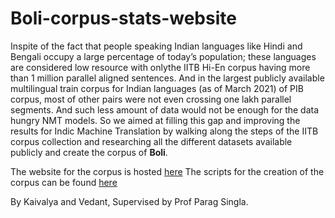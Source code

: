 # Boli-corpus-stats-website

Inspite of the fact that people speaking Indian languages like Hindi and Bengali occupy a large percentage of today’s population; these languages are considered low resource with onlythe IITB Hi-En corpus having more than 1 million parallel aligned sentences. And in the largest publicly available multilingual train corpus for Indian languages (as of March 2021) of PIB corpus, most of other pairs were not even crossing one lakh parallel segments. And such less amount of data would not be enough for the data hungry NMT models. So we aimed at filling this gap and improving the results for Indic Machine Translation by walking along the steps of the IITB corpus collection and researching all the different datasets available publicly and create the corpus of **Boli**. 

The website for the corpus is hosted [here](https://indicmt.herokuapp.com/)
The scripts for the creation of the corpus can be found [here](https://github.com/Vedant2311/Indic-Parallel-Corpus-Boli)

By Kaivalya and Vedant,
Supervised by Prof Parag Singla.

